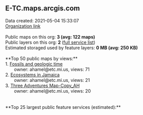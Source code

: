 <h2>E-TC.maps.arcgis.com</h2> Data created: 2021-05-04 15:33:07 <br /><a target='new' href='https://E-TC.maps.arcgis.com'>Organization link</a><br /><br />Public maps on this org: <b>3 (avg: 122 maps)</b><br />Public layers on this org: <b>2 </b>(<a target='new' href='https://services.arcgis.com/lrVMGWk05PCj0i8X/ArcGIS/rest/services'>full service list</a>)<br />Estimated storaged used by feature layers: <b>0 MB (avg: 250 KB)</b><br /><br />**Top 50 public maps by views:**<br />  1. <a target='new' href='https://www.arcgis.com/home/item.html?id=6f6a349dbbf54790b480882a6435a10f'>Fossils and geologic time</a> <br />  &nbsp;&nbsp;&nbsp;&nbsp; &nbsp;&nbsp;owner: ahamel@etc.mi.us, views: 71<br />  2. <a target='new' href='https://www.arcgis.com/home/item.html?id=b94c5c95306c473eb6e7dd88587aefde'>Ecosystems in Jamaica</a> <br />  &nbsp;&nbsp;&nbsp;&nbsp; &nbsp;&nbsp;owner: ahamel@etc.mi.us, views: 21<br />  3. <a target='new' href='https://www.arcgis.com/home/item.html?id=4cb4987db22446c99e31820d08c31bdd'>Three Adventures Map-Copy_AH</a> <br />  &nbsp;&nbsp;&nbsp;&nbsp; &nbsp;&nbsp;owner: ahamel@etc.mi.us, views: 20<br /><br /><br />**Top 25 largest public feature services (estimated):**<br />